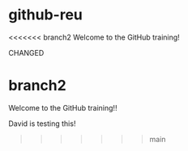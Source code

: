 # github-reu

<<<<<<< branch2
Welcome to the GitHub training! 

CHANGED

branch2
=======
Welcome to the GitHub training!!

David is testing this!
>>>>>>> main
